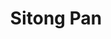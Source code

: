 ---
# Display name
title: Sitong Pan

# Full Name (for SEO)
first_name: Sitong
last_name: Pan

# Is this the primary user of the site?
superuser: false

# Role/position
role: Undergraduate Student (2024 Summer)

# Organizations/Affiliations
organizations:
  - name: Taxes A&M University
    url: ''

external_link:

# Highlight the author in author lists? (true/false)
highlight_name: false

# Organizational groups that you belong to (for People widget)
#   Set this to `[]` or comment out if you are not using People widget.
user_groups:
  - Visiting Students

start_date: 072024
---
